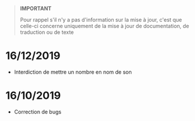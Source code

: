 >**IMPORTANT**
>
>Pour rappel s'il n'y a pas d'information sur la mise à jour, c'est que celle-ci concerne uniquement de la mise à jour de documentation, de traduction ou de texte

# 16/12/2019

- Interdiction de mettre un nombre en nom de son

# 16/10/2019

- Correction de bugs
